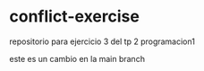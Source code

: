 # conflict-exercise
repositorio para ejercicio 3 del tp 2 programacion1

este es un cambio en la main branch